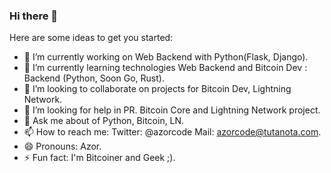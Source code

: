 ### Hi there 👋




Here are some ideas to get you started:

- 🔭 I’m currently working on Web Backend with Python(Flask, Django).
- 🌱 I’m currently learning technologies Web Backend and Bitcoin Dev : Backend (Python, Soon Go, Rust).
- 👯 I’m looking to collaborate on projects for Bitcoin Dev, Lightning Network.
- 🤔 I’m looking for help in PR. Bitcoin Core and Lightning Network project. 
- 💬 Ask me about of  Python, Bitcoin, LN.
- 📫 How to reach me: Twitter: @azorcode Mail: azorcode@tutanota.com.
- 😄 Pronouns: Azor.
- ⚡ Fun fact: I'm Bitcoiner and Geek ;).
